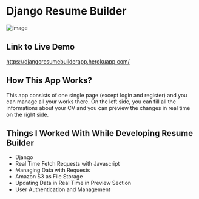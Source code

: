 # Django Resume Builder
![image](https://user-images.githubusercontent.com/53555551/183702966-ccd0d8fe-6b99-45c7-ad86-b20148e73c79.png)

## Link to Live Demo
https://djangoresumebuilderapp.herokuapp.com/

## How This App Works?
This app consists of one single page (except login and register) and you can manage all your works there. On the left side, you can fill all the informations about your CV and you can preview the changes in real time on the right side.

## Things I Worked With While Developing Resume Builder
- Django
- Real Time Fetch Requests with Javascript
- Managing Data with Requests
- Amazon S3 as File Storage
- Updating Data in Real Time in Preview Section
- User Authentication and Management
